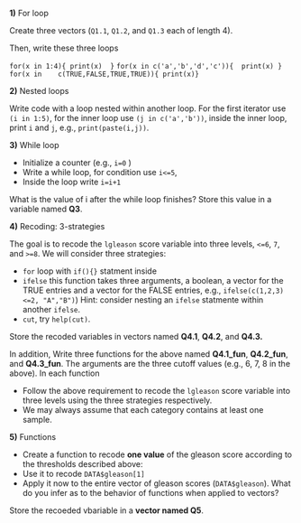
**1)** For loop

Create three vectors (`Q1.1`, `Q1.2`, and `Q1.3` each of length 4).

Then, write these three loops

`for(x in 1:4){ print(x)  }`
`for(x in c('a','b','d','c')){  print(x) }`
`for(x in    c(TRUE,FALSE,TRUE,TRUE)){ print(x)}`


**2)** Nested loops

Write code with a loop nested within another loop. For the first iterator use `(i in 1:5)`, for the inner loop use `(j in c('a','b'))`, inside the inner loop, print `i` and `j`, e.g., `print(paste(i,j))`. 


**3)** While loop

   - Initialize a counter (e.g., `i=0` )
   - Write a while loop, for condition use `i<=5`,
   - Inside the loop write `i=i+1`

 What is the value of i after the while loop finishes? Store this value in a variable named **Q3**.
 
 **4)**  Recoding: 3-strategies
 
 The goal is to recode the `lgleason` score variable into three levels, `<=6`, `7`, and `>=8`. We will consider three strategies: 
   - `for` loop with `if(){}` statment inside
   - `ifelse` this function takes three arguments, a boolean, a vector for the TRUE entries and a vector for the FALSE entries, e.g., `ifelse(c(1,2,3)<=2, "A","B")`) 
      Hint: consider nesting an `ifelse` statmente within another `ifelse`.
   - `cut`, try `help(cut)`.

Store the recoded variables in vectors named **Q4.1**, **Q4.2**, and **Q4.3.** 

In addition, Write three functions for the above named **Q4.1_fun**, **Q4.2_fun**, and **Q4.3_fun**. The arguments are the three cutoff values (e.g., 6, 7, 8 in the above).  In each function
   - Follow the above requirement to recode the `lgleason` score variable into three levels using the three strategies respectively.
   - We may always assume that each category contains at least one sample.
 
 
  **5)** Functions 
  
  - Create a function to recode **one value** of the gleason score according to the thresholds described above:
  - Use it to recode `DATA$gleason[1]`
  - Apply it now to the entire vector of gleason scores (`DATA$gleason`). What do you infer as to the behavior of functions when applied to vectors?

Store the recoeded vbariable in a **vector named Q5**.


 
